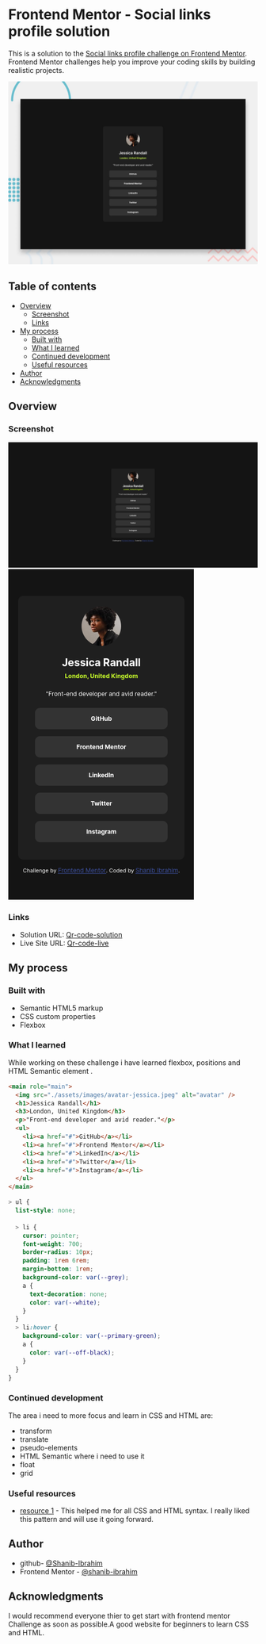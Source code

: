 # Frontend Mentor - Social links profile solution

This is a solution to the [Social links profile challenge on Frontend Mentor](https://www.frontendmentor.io/challenges/social-links-profile-UG32l9m6dQ). Frontend Mentor challenges help you improve your coding skills by building realistic projects.

![Design preview for the Social links profile coding challenge](./design/desktop-preview.jpg)

## Table of contents

- [Overview](#overview)
  - [Screenshot](#screenshot)
  - [Links](#links)
- [My process](#my-process)
  - [Built with](#built-with)
  - [What I learned](#what-i-learned)
  - [Continued development](#continued-development)
  - [Useful resources](#useful-resources)
- [Author](#author)
- [Acknowledgments](#acknowledgments)

## Overview

### Screenshot

![Desktop Preview](preview/desktop-preview.png)
![Mobile Preview](preview/mobile-preview.png)

### Links

- Solution URL: [Qr-code-solution](https://github.com/shanib-ibrahim/Frontend-Mentor-Challenge/tree/main/social-links-profile-main)
- Live Site URL: [Qr-code-live](https://shanib-ibrahim.github.io/Frontend-Mentor-Challenge/social-links-profile-main/)

## My process

### Built with

- Semantic HTML5 markup
- CSS custom properties
- Flexbox

### What I learned

While working on these challenge i have learned flexbox, positions and HTML Semantic element .

```html
<main role="main">
  <img src="./assets/images/avatar-jessica.jpeg" alt="avatar" />
  <h1>Jessica Randall</h1>
  <h3>London, United Kingdom</h3>
  <p>"Front-end developer and avid reader."</p>
  <ul>
    <li><a href="#">GitHub</a></li>
    <li><a href="#">Frontend Mentor</a></li>
    <li><a href="#">LinkedIn</a></li>
    <li><a href="#">Twitter</a></li>
    <li><a href="#">Instagram</a></li>
  </ul>
</main>
```

```css
> ul {
  list-style: none;

  > li {
    cursor: pointer;
    font-weight: 700;
    border-radius: 10px;
    padding: 1rem 6rem;
    margin-bottom: 1rem;
    background-color: var(--grey);
    a {
      text-decoration: none;
      color: var(--white);
    }
  }
  > li:hover {
    background-color: var(--primary-green);
    a {
      color: var(--off-black);
    }
  }
}
```

### Continued development

The area i need to more focus and learn in CSS and HTML are:

- transform
- translate
- pseudo-elements
- HTML Semantic where i need to use it
- float
- grid

### Useful resources

- [resource 1](https://developer.mozilla.org/en-US/) - This helped me for all CSS and HTML syntax. I really liked this pattern and will use it going forward.

## Author

- github- [@Shanib-Ibrahim](https://github.com/shanib-ibrahim)
- Frontend Mentor - [@shanib-ibrahim](https://www.frontendmentor.io/profile/shanib-ibrahim)

## Acknowledgments

I would recommend everyone thier to get start with frontend mentor Challenge as soon as possible.A good website for beginners to learn CSS and HTML.
